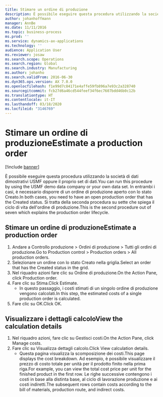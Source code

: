 ```yaml
---
title: Stimare un ordine di produzione
description: È possibile eseguire questa procedura utilizzando la società di dati dimostrativi USMF oppure il proprio set di dati.
author: johanhoffmann
manager: AnnBe
ms.date: 11/11/2016
ms.topic: business-process
ms.prod: ''
ms.service: dynamics-ax-applications
ms.technology: ''
audience: Application User
ms.reviewer: josaw
ms.search.scope: Operations
ms.search.region: Global
ms.search.industry: Manufacturing
ms.author: johanho
ms.search.validFrom: 2016-06-30
ms.dyn365.ops.version: AX 7.0.0
ms.openlocfilehash: f1e99d7c84171e4affe59fb896a7e93c2a328740
ms.sourcegitcommit: fcb27d6a46cd544feef34f6ec7607bdd46b0c12b
ms.translationtype: HT
ms.contentlocale: it-IT
ms.lasthandoff: 03/18/2020
ms.locfileid: "3146769"
---
```

# <a name="estimate-a-production-order"></a><span data-ttu-id="880eb-103">Stimare un ordine di produzione</span><span class="sxs-lookup"><span data-stu-id="880eb-103">Estimate a production order</span></span>

[!include [banner](../../includes/banner.md)]

<span data-ttu-id="880eb-104">È possibile eseguire questa procedura utilizzando la società di dati dimostrativi USMF oppure il proprio set di dati.</span><span class="sxs-lookup"><span data-stu-id="880eb-104">You can run this procedure by using the USMF demo data company or your own data set.</span></span> <span data-ttu-id="880eb-105">In entrambi i casi, è necessario disporre di un ordine di produzione aperto con lo stato Creato.</span><span class="sxs-lookup"><span data-stu-id="880eb-105">In both cases, you need to have an open production order that has the Created status.</span></span> <span data-ttu-id="880eb-106">Si tratta della seconda procedura su sette che spiega il ciclo di vita dell'ordine di produzione.</span><span class="sxs-lookup"><span data-stu-id="880eb-106">This is the second procedure out of seven which explains the production order lifecycle.</span></span>


## <a name="estimate-a-production-order"></a><span data-ttu-id="880eb-107">Stimare un ordine di produzione</span><span class="sxs-lookup"><span data-stu-id="880eb-107">Estimate a production order</span></span>
1. <span data-ttu-id="880eb-108">Andare a Controllo produzione > Ordini di produzione > Tutti gli ordini di produzione.</span><span class="sxs-lookup"><span data-stu-id="880eb-108">Go to Production control > Production orders > All production orders.</span></span>
2. <span data-ttu-id="880eb-109">Selezionare un ordine con lo stato Creato nella griglia.</span><span class="sxs-lookup"><span data-stu-id="880eb-109">Select an order that has the Created status in the grid.</span></span>
3. <span data-ttu-id="880eb-110">Nel riquadro azioni fare clic su Ordine di produzione.</span><span class="sxs-lookup"><span data-stu-id="880eb-110">On the Action Pane, click Production order.</span></span>
4. <span data-ttu-id="880eb-111">Fare clic su Stima.</span><span class="sxs-lookup"><span data-stu-id="880eb-111">Click Estimate.</span></span>
    * <span data-ttu-id="880eb-112">In questo passaggio, i costi stimati di un singolo ordine di produzione vengono calcolati.</span><span class="sxs-lookup"><span data-stu-id="880eb-112">In this step, the estimated costs of a single production order is calculated.</span></span>   
5. <span data-ttu-id="880eb-113">Fare clic su OK.</span><span class="sxs-lookup"><span data-stu-id="880eb-113">Click OK.</span></span>

## <a name="view-the-calculation-details"></a><span data-ttu-id="880eb-114">Visualizzare i dettagli calcolo</span><span class="sxs-lookup"><span data-stu-id="880eb-114">View the calculation details</span></span>
1. <span data-ttu-id="880eb-115">Nel riquadro azioni, fare clic su Gestisci costi.</span><span class="sxs-lookup"><span data-stu-id="880eb-115">On the Action Pane, click Manage costs.</span></span>
2. <span data-ttu-id="880eb-116">Fare clic su Visualizza dettagli calcolo.</span><span class="sxs-lookup"><span data-stu-id="880eb-116">Click View calculation details.</span></span>
    * <span data-ttu-id="880eb-117">Questa pagina visualizza la scomposizione dei costi.</span><span class="sxs-lookup"><span data-stu-id="880eb-117">This page displays the cost breakdown.</span></span> <span data-ttu-id="880eb-118">Ad esempio, è possibile visualizzare il prezzo di costo totale per unità per il prodotto finito nella prima riga.</span><span class="sxs-lookup"><span data-stu-id="880eb-118">For example, you can view the total cost price per unit for the finished product in the first row.</span></span> <span data-ttu-id="880eb-119">Le righe successive contengono i costi in base alla distinta base, al ciclo di lavorazione produzione e ai costi indiretti.</span><span class="sxs-lookup"><span data-stu-id="880eb-119">The subsequent rows contain costs according to the bill of materials, production route, and indirect costs.</span></span>  
